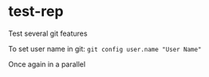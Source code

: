 # test-rep
Test several git features

To set user name in git: `git config user.name "User Name"`

Once again in a parallel